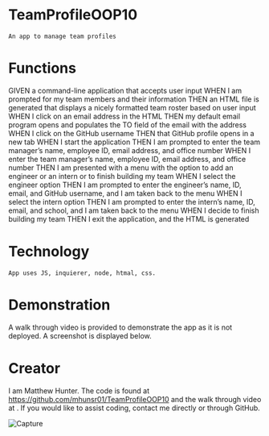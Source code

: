 # TeamProfileOOP10
    An app to manage team profiles

#  Functions

GIVEN a command-line application that accepts user input
WHEN I am prompted for my team members and their information
THEN an HTML file is generated that displays a nicely formatted team roster based on user input
WHEN I click on an email address in the HTML
THEN my default email program opens and populates the TO field of the email with the address
WHEN I click on the GitHub username
THEN that GitHub profile opens in a new tab
WHEN I start the application
THEN I am prompted to enter the team manager’s name, employee ID, email address, and office number
WHEN I enter the team manager’s name, employee ID, email address, and office number
THEN I am presented with a menu with the option to add an engineer or an intern or to finish building my team
WHEN I select the engineer option
THEN I am prompted to enter the engineer’s name, ID, email, and GitHub username, and I am taken back to the menu
WHEN I select the intern option
THEN I am prompted to enter the intern’s name, ID, email, and school, and I am taken back to the menu
WHEN I decide to finish building my team
THEN I exit the application, and the HTML is generated

# Technology

    App uses JS, inquierer, node, htmal, css.

# Demonstration

A walk through video is provided to demonstrate the app as it is not deployed.  A screenshot is displayed below. 

# Creator

I am Matthew Hunter.  The code is found at https://github.com/mhunsr01/TeamProfileOOP10 and the walk through video at        .  If you would like to assist coding, contact me directly or through GitHub.

![Capture](https://user-images.githubusercontent.com/111390042/218272940-c3c5ccd5-e3b6-426b-98d5-7e9a6a9130ea.GIF)
